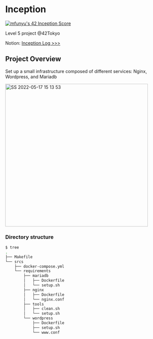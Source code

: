 # Inception
[![mfunyu's 42 Inception Score](https://badge42.vercel.app/api/v2/cl39q9bth003509lhnivqm9hg/project/2536309)](https://github.com/JaeSeoKim/badge42)

Level 5 project @42Tokyo

Notion: [Inception Log >>>](https://www.notion.so/Inception-Reviewee-bb1ff70bbb374ea3802ee1fd8e72f161)

## Project Overview

Set up a small infrastructure composed of different services: Nginx, Wordpress, and Mariadb

<img width="450" alt="SS 2022-05-17 15 13 53" src="https://user-images.githubusercontent.com/60470877/168741508-12e2fdca-274b-4ac5-af23-57d1e330bf37.png">

### Directory structure

```bash
$ tree
.
├── Makefile
└── srcs
    ├── docker-compose.yml
    └── requirements
        ├── mariadb
        │   ├── Dockerfile
        │   └── setup.sh
        ├── nginx
        │   ├── Dockerfile
        │   └── nginx.conf
        ├── tools
        │   ├── clean.sh
        │   └── setup.sh
        └── wordpress
            ├── Dockerfile
            ├── setup.sh
            └── www.conf
```

